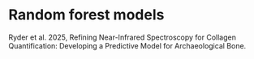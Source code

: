# Random forest models

Ryder et al. 2025, Refining Near-Infrared Spectroscopy for Collagen Quantification: Developing a Predictive Model for Archaeological Bone.